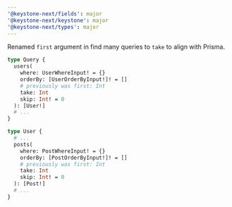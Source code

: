 ```yaml
---
'@keystone-next/fields': major
'@keystone-next/keystone': major
'@keystone-next/types': major
---
```


Renamed `first` argument in find many queries to `take` to align with Prisma.

```graphql
type Query {
  users(
    where: UserWhereInput! = {}
    orderBy: [UserOrderByInput!]! = []
    # previously was first: Int
    take: Int
    skip: Int! = 0
  ): [User!]
  # ...
}

type User {
  # ...
  posts(
    where: PostWhereInput! = {}
    orderBy: [PostOrderByInput!]! = []
    # previously was first: Int
    take: Int
    skip: Int! = 0
  ): [Post!]
  # ...
}
```
